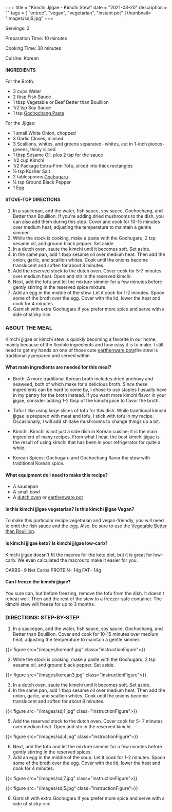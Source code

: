 +++
title = "Kimchi Jjigae - Kimchi Stew"
date = "2021-03-20"
description = ""
tags = [
    "entree",
    "vegan",
    "vegetarian",
    "instant pot"
]
thumbnail= "images/sdj6.jpg"
+++

Servings: 2 <!--more-->

Preparation Time: 10 minutes 

Cooking Time: 30 minutes 

Cuisine: Korean

#### INGREDIENTS 

For the Broth: 

* 3 cups Water
* 2 tbsp Fish Sauce
* 1 tbsp Vegetable or Beef Better than Bouillion 
* 1/2 tsp Soy Sauce 
* 1 tsp [Gochochang Paste](https://amzn.to/2NHrNZ3)

For the Jjigae: 

* 1 small White Onion, chopped
* 3 Garlic Cloves, minced
* 3 Scallions, whites, and greens separated- whites, cut in 1-inch pieces- greens, thinly sliced
* 1 tbsp Sesame Oil, plus 2 tsp for the sauce 
* 1/2 cup Kimchi
* 1/2 Package Extra-Firm Tofu, sliced into thick rectangles   
* ½ tsp Kosher Salt
* 2 tablespoons [Gochugaru](https://amzn.to/2P1lLmx)
* ¼ tsp Ground Black Pepper
* 1 Egg

#### STOVE-TOP DIRECTIONS 

1. In a saucepan, add the water, fish sauce, soy sauce, Gochochang, and Better than Bouillion. If you're adding dried mushrooms to the dish, you can also add them during this step. Cover and cook for 10-15 minutes over medium heat, adjusting the temperature to maintain a gentle simmer. 
2. While the stock is cooking, make a paste with the Gochugaru, 2 tsp sesame oil, and ground black pepper. Set aside. 
3. In a dutch oven, saute the kimchi until it becomes soft. Set aside. 
4. In the same pan, add 1 tbsp sesame oil over medium heat. Then add the onion, garlic, and scallion whites. Cook until the onions become translucent and soften for about 8 minutes. 
5. Add the reserved stock to the dutch oven. Cover cook for 5-7 minutes over medium heat. Open and stir in the reserved kimchi.
6. Next, add the tofu and let the mixture simmer for a few minutes before gently stirring in the reserved spice mixture. 
7. Add an egg in the middle of the stew. Let it cook for 1-2 minutes. Spoon some of the broth over the egg. Cover with the lid, lower the heat and cook for 4 minutes. 
8. Garnish with extra Gochugaru if you prefer more spice and serve with a side of sticky rice. 

### ABOUT THE MEAL

Kimchi jjigae or kimchi stew is quickly becoming a favorite in our home, mainly because of the flexible ingredients and how easy it is to make. I still need to get my hands on one of those cute [earthenware pots](https://amzn.to/3soWXDL)the stew is traditionally prepared and served within. 

#### What main ingredients are needed for this meal?

* Broth: A more traditional Korean broth includes dried anchovy and seaweed, both of which make for a delicious broth. Since these ingredients can be hard to come by, I chose to use staples I usually have in my pantry for the broth instead. If you want more kimchi flavor in your jjigae, consider adding 1-2 tbsp of the kimchi juice to flavor the broth.  

* Tofu: I like using large slices of tofu for this dish.  While traditional kimchi jjigae is prepared with meat and tofu, I stick with tofu in my recipe. Occasionally, I will add shiitake mushrooms to change things up a bit. 

* Kimchi: Kimchi is not just a side dish in Korean cuisine; it is the main ingredient of many recipes. From what I hear, the best kimchi jjigae is the result of using kimchi that has been in your refrigerator for quite a while. 

* Korean Spices: Gochugaru and Gochochang flavor the stew with traditional Korean spice. 

#### What equipment do I need to make this recipe?

* A saucepan 
* A small bowl 
* A [dutch oven](https://amzn.to/3lC91Pi) or [earthenware pot](https://amzn.to/3soWXDL)

#### Is this kimchi jjigae vegetarian? Is this kimchi jjigae Vegan?

To make this particular recipe vegetarian and vegan-friendly, you will need to omit the fish sauce and the egg. Also, be sure to use the [Vegetable Better than Bouillion](https://amzn.to/3f8LK6e). 

#### Is kimchi jjigae keto? Is kimchi jjigae low-carb?

Kimchi jjigae doesn't fit the macros for the keto diet, but it is great for low-carb. We even calculated the macros to make it easier for you.

CARBS– 9 Net Carbs
PROTEIN– 14g
FAT– 14g

#### Can I freeze the kimchi jjigae? 

You sure can, but before freezing, remove the tofu from the dish. It doesn't reheat well. Then add the rest of the stew to a freezer-safe container. The kimchi stew will freeze for up to 3 months.

### DIRECTIONS: STEP-BY-STEP 

1. In a saucepan, add the water, fish sauce, soy sauce, Gochochang, and Better than Bouillion. Cover and cook for 10-15 minutes over medium heat, adjusting the temperature to maintain a gentle simmer. 

{{< figure src="/images/korean1.jpg" class="instructionFigure">}}

2. While the stock is cooking, make a paste with the Gochugaru, 2 tsp sesame oil, and ground black pepper. Set aside. 

{{< figure src="/images/korean3.jpg" class="instructionFigure">}}

3. In a dutch oven, saute the kimchi until it becomes soft. Set aside. 
4. In the same pan, add 1 tbsp sesame oil over medium heat. Then add the onion, garlic, and scallion whites. Cook until the onions become translucent and soften for about 8 minutes. 

{{< figure src="/images/sdj1.jpg" class="instructionFigure">}}

5. Add the reserved stock to the dutch oven. Cover cook for 5- 7 minutes over medium heat. Open and stir in the reserved kimchi.

{{< figure src="/images/sdj4.jpg" class="instructionFigure">}}

6. Next, add the tofu and let the mixture simmer for a few minutes before gently stirring in the reserved spices. 
7. Add an egg in the middle of the soup. Let it cook for 1-2 minutes. Spoon some of the broth over the egg. Cover with the lid, lower the heat and cook for 4 minutes. 

{{< figure src="/images/sdj7.jpg" class="instructionFigure">}}

{{< figure src="/images/sdj5.jpg" class="instructionFigure">}}

8. Garnish with extra Gochugaru if you prefer more spice and serve with a side of sticky rice. 



